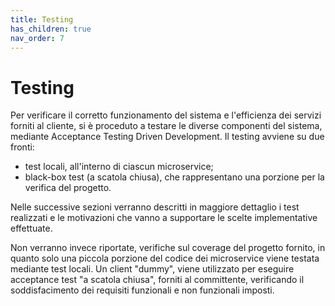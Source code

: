 ```yaml
---
title: Testing
has_children: true
nav_order: 7
---
```


# Testing

Per verificare il corretto funzionamento del sistema e l'efficienza dei servizi forniti al cliente,
si è proceduto a testare le diverse componenti del sistema, mediante Acceptance Testing Driven Development.
Il testing avviene su due fronti:
- test locali, all'interno di ciascun microservice;
- black-box test (a scatola chiusa), che rappresentano una porzione per la verifica del progetto.
  
Nelle successive sezioni verranno descritti in maggiore dettaglio i test realizzati e le motivazioni che vanno a supportare le scelte implementative effettuate.

Non verranno invece riportate, verifiche sul coverage del progetto fornito, in quanto solo una piccola porzione del codice dei microservice viene testata mediante test locali. Un client "dummy", viene utilizzato per eseguire acceptance test "a scatola chiusa", forniti al committente, verificando il soddisfacimento dei requisiti funzionali e non funzionali imposti.
